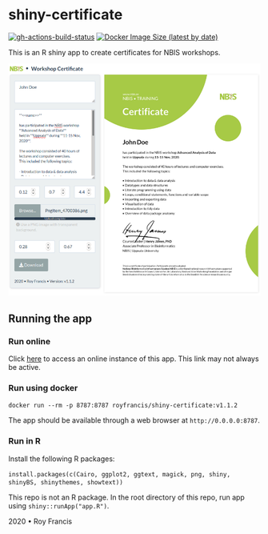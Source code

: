 # shiny-certificate

[![gh-actions-build-status](https://github.com/royfrancis/shiny-certificate/workflows/build/badge.svg)](https://github.com/royfrancis/shiny-certificate/actions?workflow=build) [![Docker Image Size (latest by date)](https://img.shields.io/docker/image-size/royfrancis/shiny-certificate?label=dockerhub)](https://hub.docker.com/repository/docker/royfrancis/shiny-certificate)

This is an R shiny app to create certificates for NBIS workshops.

![](preview.png)

## Running the app

### Run online

Click [here](https://roymf.shinyapps.io/certificate/) to access an online instance of this app. This link may not always be active.

### Run using docker

```
docker run --rm -p 8787:8787 royfrancis/shiny-certificate:v1.1.2
```

The app should be available through a web browser at `http://0.0.0.0:8787`.

### Run in R

Install the following R packages:

```
install.packages(c(Cairo, ggplot2, ggtext, magick, png, shiny, shinyBS, shinythemes, showtext))
```

This repo is not an R package. In the root directory of this repo, run app using `shiny::runApp("app.R")`.

2020 • Roy Francis
